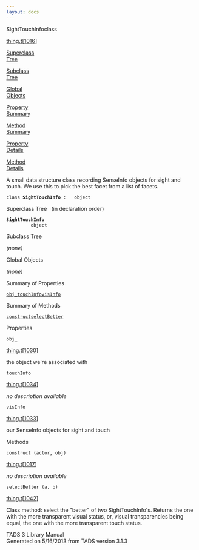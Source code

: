 ```yaml
---
layout: docs
---
```

<span class="title">SightTouchInfo</span><span class="type">class</span>

[thing.t](../file/thing.t.html)\[[1016](../source/thing.t.html#1016)\]

[Superclass  
Tree](#_SuperClassTree_)

[Subclass  
Tree](#_SubClassTree_)

[Global  
Objects](#_ObjectSummary_)

[Property  
Summary](#_PropSummary_)

[Method  
Summary](#_MethodSummary_)

[Property  
Details](#_Properties_)

[Method  
Details](#_Methods_)



A small data structure class recording SenseInfo objects for sight and
touch. We use this to pick the best facet from a list of facets.

`class `**`SightTouchInfo`**` :   object`



<span id="_SuperClassTree_"></span>



<span class="hdln">Superclass Tree</span>   (in declaration order)



**`SightTouchInfo`**  
`         object`  
<span id="_SubClassTree_"></span>



<span class="hdln">Subclass Tree</span>  



*(none)* <span id="_ObjectSummary_"></span>



<span class="hdln">Global Objects</span>  



*(none)* <span id="_PropSummary_"></span>



<span class="hdln">Summary of Properties</span>  



[`obj_`](#obj_)[`touchInfo`](#touchInfo)[`visInfo`](#visInfo)

<span id="_MethodSummary_"></span>



<span class="hdln">Summary of Methods</span>  



[`construct`](#construct)[`selectBetter`](#selectBetter)

<span id="_Properties_"></span>



<span class="hdln">Properties</span>  



<span id="obj_"></span>

`obj_`

[thing.t](../file/thing.t.html)\[[1030](../source/thing.t.html#1030)\]



the object we're associated with



<span id="touchInfo"></span>

`touchInfo`

[thing.t](../file/thing.t.html)\[[1034](../source/thing.t.html#1034)\]



*no description available*



<span id="visInfo"></span>

`visInfo`

[thing.t](../file/thing.t.html)\[[1033](../source/thing.t.html#1033)\]



our SenseInfo objects for sight and touch



<span id="_Methods_"></span>



<span class="hdln">Methods</span>  



<span id="construct"></span>

`construct (actor, obj)`

[thing.t](../file/thing.t.html)\[[1017](../source/thing.t.html#1017)\]



*no description available*



<span id="selectBetter"></span>

`selectBetter (a, b)`

[thing.t](../file/thing.t.html)\[[1042](../source/thing.t.html#1042)\]



Class method: select the "better" of two SightTouchInfo's. Returns the
one with the more transparent visual status, or, visual transparencies
being equal, the one with the more transparent touch status.





TADS 3 Library Manual  
Generated on 5/16/2013 from TADS version 3.1.3


